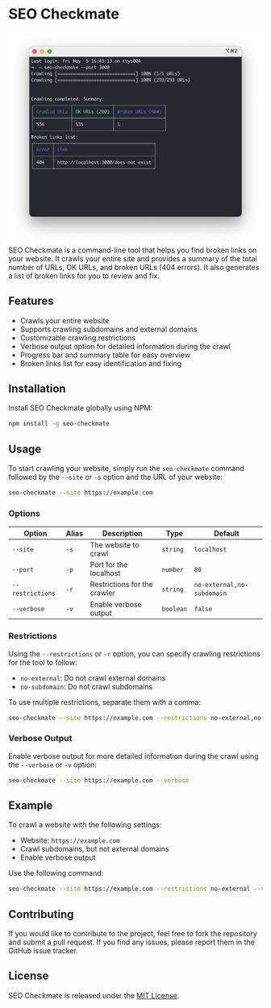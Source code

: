 # SEO Checkmate

![img](seo-checkmate-example.png)
SEO Checkmate is a command-line tool that helps you find broken links on your website. It crawls your entire site and provides a summary of the total number of URLs, OK URLs, and broken URLs (404 errors). It also generates a list of broken links for you to review and fix.

## Features

- Crawls your entire website
- Supports crawling subdomains and external domains
- Customizable crawling restrictions
- Verbose output option for detailed information during the crawl
- Progress bar and summary table for easy overview
- Broken links list for easy identification and fixing

## Installation

Install SEO Checkmate globally using NPM:

```bash
npm install -g seo-checkmate
```

## Usage

To start crawling your website, simply run the `seo-checkmate` command followed by the `--site` or `-s` option and the URL of your website:

```bash
seo-checkmate --site https://example.com
```

### Options

| Option           | Alias | Description                  | Type      | Default                    |
| ---------------- | ----- | ---------------------------- | --------- | -------------------------- |
| `--site`         | `-s`  | The website to crawl         | `string`  | `localhost`                |
| `--port`         | `-p`  | Port for the localhost       | `number`  | `80`                       |
| `--restrictions` | `-r`  | Restrictions for the crawler | `string`  | `no-external,no-subdomain` |
| `--verbose`      | `-v`  | Enable verbose output        | `boolean` | `false`                    |

### Restrictions

Using the `--restrictions` or `-r` option, you can specify crawling restrictions for the tool to follow:

- `no-external`: Do not crawl external domains
- `no-subdomain`: Do not crawl subdomains

To use multiple restrictions, separate them with a comma:

```bash
seo-checkmate --site https://example.com --restrictions no-external,no-subdomain
```

### Verbose Output

Enable verbose output for more detailed information during the crawl using the `--verbose` or `-v` option:

```bash
seo-checkmate --site https://example.com --verbose
```

## Example

To crawl a website with the following settings:

- Website: `https://example.com`
- Crawl subdomains, but not external domains
- Enable verbose output

Use the following command:

```bash
seo-checkmate --site https://example.com --restrictions no-external --verbose
```

## Contributing

If you would like to contribute to the project, feel free to fork the repository and submit a pull request. If you find any issues, please report them in the GitHub issue tracker.

## License

SEO Checkmate is released under the [MIT License](https://opensource.org/licenses/MIT).

